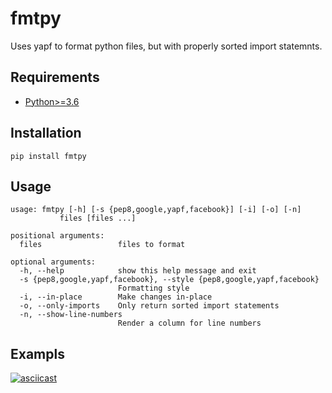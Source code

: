 # fmtpy

Uses yapf to format python files, but with properly sorted import statemnts.

## Requirements

- [Python>=3.6](https://www.python.org/downloads/)

## Installation

```
pip install fmtpy
```

## Usage

```
usage: fmtpy [-h] [-s {pep8,google,yapf,facebook}] [-i] [-o] [-n]
           files [files ...]

positional arguments:
  files                 files to format

optional arguments:
  -h, --help            show this help message and exit
  -s {pep8,google,yapf,facebook}, --style {pep8,google,yapf,facebook}
                        Formatting style
  -i, --in-place        Make changes in-place
  -o, --only-imports    Only return sorted import statements
  -n, --show-line-numbers
                        Render a column for line numbers
```

## Exampls

[![asciicast](https://asciinema.org/a/gsPwjiEGMzQZkDjF4eExzwpm2.svg)](https://asciinema.org/a/gsPwjiEGMzQZkDjF4eExzwpm2)

